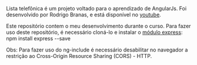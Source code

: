 Lista telefônica é um projeto voltado para o aprendizado de AngularJs.
Foi desenvolvido por Rodrigo Branas, e está disponível no [youtube](https://youtu.be/dCWkeFBCPnA).

Este repositório contem o meu desenvolvimento durante o curso.
Para fazer uso deste repositório, é necessário cloná-lo e instalar o [módulo express](https://www.npmjs.com/package/express):
npm install express --save

Obs: Para fazer uso do ng-include é necessário desabilitar no navegador a restrição ao Cross-Origin Resource Sharing (CORS) - HTTP.